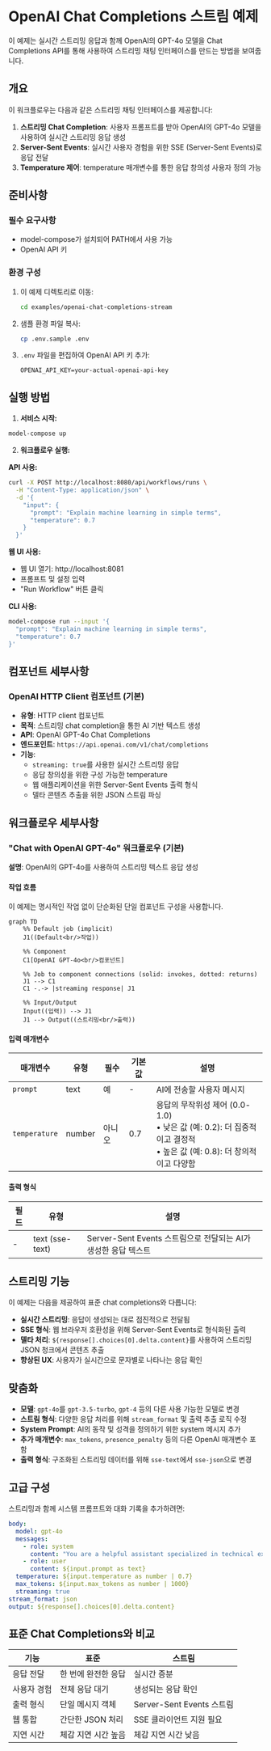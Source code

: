 # OpenAI Chat Completions 스트림 예제

이 예제는 실시간 스트리밍 응답과 함께 OpenAI의 GPT-4o 모델을 Chat Completions API를 통해 사용하여 스트리밍 채팅 인터페이스를 만드는 방법을 보여줍니다.

## 개요

이 워크플로우는 다음과 같은 스트리밍 채팅 인터페이스를 제공합니다:

1. **스트리밍 Chat Completion**: 사용자 프롬프트를 받아 OpenAI의 GPT-4o 모델을 사용하여 실시간 스트리밍 응답 생성
2. **Server-Sent Events**: 실시간 사용자 경험을 위한 SSE (Server-Sent Events)로 응답 전달
3. **Temperature 제어**: temperature 매개변수를 통한 응답 창의성 사용자 정의 가능

## 준비사항

### 필수 요구사항

- model-compose가 설치되어 PATH에서 사용 가능
- OpenAI API 키

### 환경 구성

1. 이 예제 디렉토리로 이동:
   ```bash
   cd examples/openai-chat-completions-stream
   ```

2. 샘플 환경 파일 복사:
   ```bash
   cp .env.sample .env
   ```

3. `.env` 파일을 편집하여 OpenAI API 키 추가:
   ```env
   OPENAI_API_KEY=your-actual-openai-api-key
   ```

## 실행 방법

1. **서비스 시작:**
  ```bash
  model-compose up
  ```

2. **워크플로우 실행:**

  **API 사용:**
  ```bash
  curl -X POST http://localhost:8080/api/workflows/runs \
    -H "Content-Type: application/json" \
    -d '{
      "input": {
        "prompt": "Explain machine learning in simple terms",
        "temperature": 0.7
      }
    }'
  ```

  **웹 UI 사용:**
  - 웹 UI 열기: http://localhost:8081
  - 프롬프트 및 설정 입력
  - "Run Workflow" 버튼 클릭

  **CLI 사용:**
  ```bash
  model-compose run --input '{
    "prompt": "Explain machine learning in simple terms",
    "temperature": 0.7
  }'
  ```

## 컴포넌트 세부사항

### OpenAI HTTP Client 컴포넌트 (기본)
- **유형**: HTTP client 컴포넌트
- **목적**: 스트리밍 chat completion을 통한 AI 기반 텍스트 생성
- **API**: OpenAI GPT-4o Chat Completions
- **엔드포인트**: `https://api.openai.com/v1/chat/completions`
- **기능**:
  - `streaming: true`를 사용한 실시간 스트리밍 응답
  - 응답 창의성을 위한 구성 가능한 temperature
  - 웹 애플리케이션을 위한 Server-Sent Events 출력 형식
  - 델타 콘텐츠 추출을 위한 JSON 스트림 파싱

## 워크플로우 세부사항

### "Chat with OpenAI GPT-4o" 워크플로우 (기본)

**설명**: OpenAI의 GPT-4o를 사용하여 스트리밍 텍스트 응답 생성

#### 작업 흐름

이 예제는 명시적인 작업 없이 단순화된 단일 컴포넌트 구성을 사용합니다.

```mermaid
graph TD
    %% Default job (implicit)
    J1((Default<br/>작업))

    %% Component
    C1[OpenAI GPT-4o<br/>컴포넌트]

    %% Job to component connections (solid: invokes, dotted: returns)
    J1 --> C1
    C1 -.-> |streaming response| J1

    %% Input/Output
    Input((입력)) --> J1
    J1 --> Output((스트리밍<br/>출력))
```

#### 입력 매개변수

| 매개변수 | 유형 | 필수 | 기본값 | 설명 |
|---------|------|------|--------|------|
| `prompt` | text | 예 | - | AI에 전송할 사용자 메시지 |
| `temperature` | number | 아니오 | 0.7 | 응답의 무작위성 제어 (0.0-1.0)<br/>• 낮은 값 (예: 0.2): 더 집중적이고 결정적<br/>• 높은 값 (예: 0.8): 더 창의적이고 다양함 |

#### 출력 형식

| 필드 | 유형 | 설명 |
|-----|------|------|
| - | text (sse-text) | Server-Sent Events 스트림으로 전달되는 AI가 생성한 응답 텍스트 |

## 스트리밍 기능

이 예제는 다음을 제공하여 표준 chat completions와 다릅니다:

- **실시간 스트리밍**: 응답이 생성되는 대로 점진적으로 전달됨
- **SSE 형식**: 웹 브라우저 호환성을 위해 Server-Sent Events로 형식화된 출력
- **델타 처리**: `${response[].choices[0].delta.content}`를 사용하여 스트리밍 JSON 청크에서 콘텐츠 추출
- **향상된 UX**: 사용자가 실시간으로 문자별로 나타나는 응답 확인

## 맞춤화

- **모델**: `gpt-4o`를 `gpt-3.5-turbo`, `gpt-4` 등의 다른 사용 가능한 모델로 변경
- **스트림 형식**: 다양한 응답 처리를 위해 `stream_format` 및 출력 추출 로직 수정
- **System Prompt**: AI의 동작 및 성격을 정의하기 위한 system 메시지 추가
- **추가 매개변수**: `max_tokens`, `presence_penalty` 등의 다른 OpenAI 매개변수 포함
- **출력 형식**: 구조화된 스트리밍 데이터를 위해 `sse-text`에서 `sse-json`으로 변경

## 고급 구성

스트리밍과 함께 시스템 프롬프트와 대화 기록을 추가하려면:

```yaml
body:
  model: gpt-4o
  messages:
    - role: system
      content: "You are a helpful assistant specialized in technical explanations."
    - role: user
      content: ${input.prompt as text}
  temperature: ${input.temperature as number | 0.7}
  max_tokens: ${input.max_tokens as number | 1000}
  streaming: true
stream_format: json
output: ${response[].choices[0].delta.content}
```

## 표준 Chat Completions와 비교

| 기능 | 표준 | 스트림 |
|-----|------|--------|
| 응답 전달 | 한 번에 완전한 응답 | 실시간 증분 |
| 사용자 경험 | 전체 응답 대기 | 생성되는 응답 확인 |
| 출력 형식 | 단일 메시지 객체 | Server-Sent Events 스트림 |
| 웹 통합 | 간단한 JSON 처리 | SSE 클라이언트 지원 필요 |
| 지연 시간 | 체감 지연 시간 높음 | 체감 지연 시간 낮음 |
